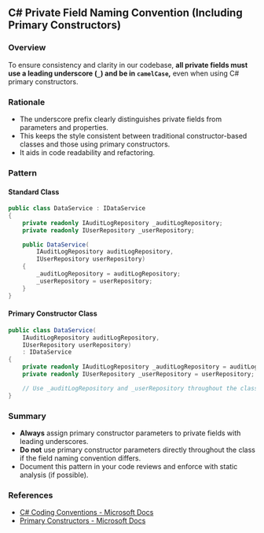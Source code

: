 ## C# Private Field Naming Convention (Including Primary Constructors)

### Overview

To ensure consistency and clarity in our codebase, **all private fields must use a leading underscore (`_`) and be in `camelCase`,** even when using C# primary constructors.

### Rationale

- The underscore prefix clearly distinguishes private fields from parameters and properties.
- This keeps the style consistent between traditional constructor-based classes and those using primary constructors.
- It aids in code readability and refactoring.

### Pattern

#### **Standard Class**
```csharp
public class DataService : IDataService
{
    private readonly IAuditLogRepository _auditLogRepository;
    private readonly IUserRepository _userRepository;

    public DataService(
        IAuditLogRepository auditLogRepository,
        IUserRepository userRepository)
    {
        _auditLogRepository = auditLogRepository;
        _userRepository = userRepository;
    }
}
```

#### **Primary Constructor Class**
```csharp
public class DataService(
    IAuditLogRepository auditLogRepository,
    IUserRepository userRepository)
    : IDataService
{
    private readonly IAuditLogRepository _auditLogRepository = auditLogRepository;
    private readonly IUserRepository _userRepository = userRepository;

    // Use _auditLogRepository and _userRepository throughout the class.
}
```

### **Summary**

- **Always** assign primary constructor parameters to private fields with leading underscores.
- **Do not** use primary constructor parameters directly throughout the class if the field naming convention differs.
- Document this pattern in your code reviews and enforce with static analysis (if possible).

### **References**

- [C# Coding Conventions - Microsoft Docs](https://learn.microsoft.com/en-us/dotnet/csharp/fundamentals/coding-style/coding-conventions)
- [Primary Constructors - Microsoft Docs](https://learn.microsoft.com/en-us/dotnet/csharp/language-reference/proposals/csharp-12.0/primary-constructors)

